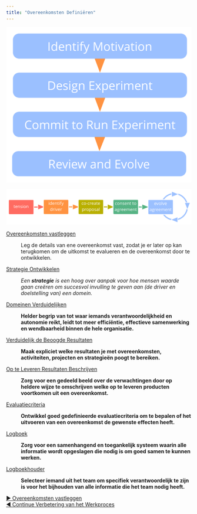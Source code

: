 ```yaml
---
title: "Overeenkomsten Definiëren"
---
```



![Elke overeenkomst of beslissing kan worden beschouwd als een experiment.](img/evolution/experiments.png)

![De levenscyclus van een overeenkomst](img/evolution/agreement-lifecycle-long.png)

  <dt><a href="record-agreements.html">Overeenkomsten vastleggen</a></dt>
  <dd><p>Leg de details van ene overeenkomst vast, zodat je er later op kan terugkomen om de uitkomst te evalueren en de overeenkomst door te ontwikkelen.</p></dd>

  <dt><a href="develop-strategy.html">Strategie Ontwikkelen</a></dt>
  <dd><p><em>Een <strong>strategie</strong> is een hoog over aanpak voor hoe mensen waarde gaan creëren om succesvol invulling te geven aan (de driver en doelstelling van) een domein.</em></p></dd>

  <dt><a href="clarify-domains.html">Domeinen Verduidelijken</a></dt>
  <dd><p><strong>Helder begrip van tot waar iemands verantwoordelijkheid en autonomie reikt, leidt tot meer efficiëntie, effectieve samenwerking en wendbaarheid binnen de hele organisatie.</strong></p></dd>

  <dt><a href="clarify-intended-outcome.html">Verduidelijk de Beoogde Resultaten</a></dt>
  <dd><p><strong>Maak expliciet welke resultaten je met overeenkomsten, activiteiten, projecten en strategieën poogt te bereiken.</strong></p></dd>

  <dt><a href="describe-deliverables.html">Op te Leveren Resultaten Beschrijven</a></dt>
  <dd><p><strong>Zorg voor een gedeeld beeld over de verwachtingen door op heldere wijze te omschrijven welke op te leveren producten voortkomen uit een overeenkomst.</strong></p></dd>

  <dt><a href="evaluation-criteria.html">Evaluatiecriteria</a></dt>
  <dd><p><strong>Ontwikkel goed gedefinieerde evaluatiecriteria om te bepalen of het uitvoeren van een overeenkomst de gewenste effecten heeft.</strong></p></dd>

  <dt><a href="logbook.html">Logboek</a></dt>
  <dd><p><strong>Zorg voor een samenhangend en toegankelijk systeem waarin alle informatie wordt opgeslagen die nodig is om goed samen te kunnen werken. </strong></p></dd>

  <dt><a href="logbook-keeper.html">Logboekhouder</a></dt>
  <dd><p><strong>Selecteer iemand uit het team om specifiek verantwoordelijk te zijn is voor het bijhouden van alle informatie die het team nodig heeft.</strong></p></dd>


[&#9654; Overeenkomsten vastleggen](record-agreements.html)<br/>[&#9664; Continue Verbetering van het Werkproces](continuous-improvement-of-work-process.html)

